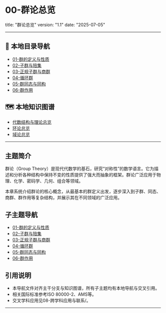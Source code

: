# 00-群论总览

title: "群论总览"
version: "1.1"
date: "2025-07-05"

---

## 📁 本地目录导航
- [01-群的定义与性质](./01-群的定义与性质.md)
- [02-子群与陪集](./02-子群与陪集.md)
- [03-正规子群与商群](./03-正规子群与商群.md)
- [04-循环群](./04-循环群.md)
- [05-群同态与同构](./05-群同态与同构.md)
- [06-群作用](./06-群作用.md)

## 🗺️ 本地知识图谱
- [代数结构与理论总览](../00-代数结构与理论总览.md)
- [环论总览](../03-环论/00-环论总览.md)
- [域论总览](../04-域论/00-域论总览.md)

---

## 主题简介
群论（Group Theory）是现代代数学的基石，研究“对称性”的数学语言。它为描述和分析各种结构中保持不变的性质提供了强大而抽象的框架。群论广泛应用于物理、化学、密码学、几何、组合等领域。

本章系统介绍群论的核心概念，从最基本的群定义出发，逐步深入到子群、同态、商群、群作用等复杂结构，并展示其在不同领域的广泛应用。

## 子主题导航
- [01-群的定义与性质](./01-群的定义与性质.md)
- [02-子群与陪集](./02-子群与陪集.md)
- [03-正规子群与商群](./03-正规子群与商群.md)
- [04-循环群](./04-循环群.md)
- [05-群同态与同构](./05-群同态与同构.md)
- [06-群作用](./06-群作用.md)

## 引用说明
- 本导航文件对齐主干分支与知识图谱，所有子主题均有本地导航与交叉引用。
- 相关国际标准参考ISO 80000-2、AMS等。
- 交叉学科应用见08-跨学科应用与联系/。

---
